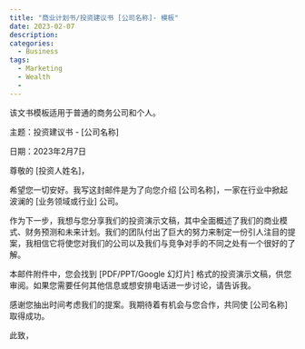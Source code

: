 ```yaml
---
title: "商业计划书/投资建议书 [公司名称]- 模板"
date: 2023-02-07
description: 
categories:
  - Business
tags:
  - Marketing
  - Wealth
  - 
---
```



该文书模板适用于普通的商务公司和个人。


主题：投资建议书 - [公司名称]

日期：2023年2月7日

尊敬的 [投资人姓名]，

希望您一切安好。我写这封邮件是为了向您介绍 [公司名称]，一家在行业中掀起波澜的 [业务领域或行业] 公司。

作为下一步，我想与您分享我们的投资演示文稿，其中全面概述了我们的商业模式、财务预测和未来计划。我们的团队付出了巨大的努力来制定一份引人注目的提案，我相信它将使您对我们的公司以及我们与竞争对手的不同之处有一个很好的了解。

本邮件附件中，您会找到 [PDF/PPT/Google 幻灯片] 格式的投资演示文稿，供您审阅。如果您需要任何其他信息或想安排电话进一步讨论，请告诉我。

感谢您抽出时间考虑我们的提案。我期待着有机会与您合作，共同使 [公司名称] 取得成功。

此致，


